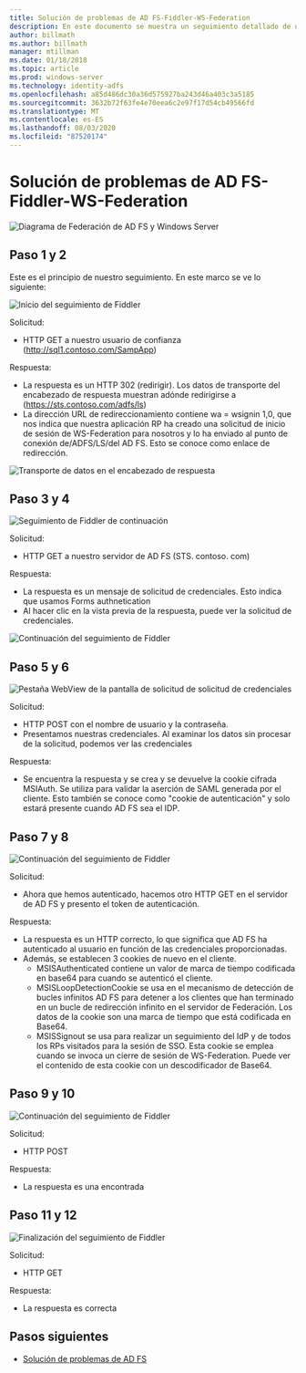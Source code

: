 ```yaml
---
title: Solución de problemas de AD FS-Fiddler-WS-Federation
description: En este documento se muestra un seguimiento detallado de un intercambio de WS-Federation con AD FS
author: billmath
ms.author: billmath
manager: mtillman
ms.date: 01/18/2018
ms.topic: article
ms.prod: windows-server
ms.technology: identity-adfs
ms.openlocfilehash: a85d486dc30a36d575927ba243d46a403c3a5185
ms.sourcegitcommit: 3632b72f63fe4e70eea6c2e97f17d54cb49566fd
ms.translationtype: MT
ms.contentlocale: es-ES
ms.lasthandoff: 08/03/2020
ms.locfileid: "87520174"
---
```

# <a name="ad-fs-troubleshooting---fiddler---ws-federation"></a>Solución de problemas de AD FS-Fiddler-WS-Federation

![Diagrama de Federación de AD FS y Windows Server](media/ad-fs-tshoot-fiddler-ws-fed/fiddler9.png)

## <a name="step-1-and-2"></a>Paso 1 y 2

Este es el principio de nuestro seguimiento.  En este marco se ve lo siguiente:

![Inicio del seguimiento de Fiddler](media/ad-fs-tshoot-fiddler-ws-fed/fiddler1.png)

Solicitud:

- HTTP GET a nuestro usuario de confianza (http://sql1.contoso.com/SampApp)

Respuesta:

- La respuesta es un HTTP 302 (redirigir).  Los datos de transporte del encabezado de respuesta muestran adónde redirigirse a (https://sts.contoso.com/adfs/ls)
- La dirección URL de redireccionamiento contiene wa = wsignin 1,0, que nos indica que nuestra aplicación RP ha creado una solicitud de inicio de sesión de WS-Federation para nosotros y lo ha enviado al punto de conexión de/ADFS/LS/del AD FS.  Esto se conoce como enlace de redirección.

![Transporte de datos en el encabezado de respuesta](media/ad-fs-tshoot-fiddler-ws-fed/fiddler2.png)

## <a name="step-3-and-4"></a>Paso 3 y 4

![Seguimiento de Fiddler de continuación](media/ad-fs-tshoot-fiddler-ws-fed/fiddler3.png)

Solicitud:

- HTTP GET a nuestro servidor de AD FS (STS. contoso. com)

Respuesta:

- La respuesta es un mensaje de solicitud de credenciales.  Esto indica que usamos Forms authnetication
- Al hacer clic en la vista previa de la respuesta, puede ver la solicitud de credenciales.

![Continuación del seguimiento de Fiddler](media/ad-fs-tshoot-fiddler-ws-fed/fiddler6.png)

## <a name="step-5-and-6"></a>Paso 5 y 6

![Pestaña WebView de la pantalla de solicitud de solicitud de credenciales](media/ad-fs-tshoot-fiddler-ws-fed/fiddler4.png)

Solicitud:

- HTTP POST con el nombre de usuario y la contraseña.
- Presentamos nuestras credenciales.  Al examinar los datos sin procesar de la solicitud, podemos ver las credenciales

Respuesta:

- Se encuentra la respuesta y se crea y se devuelve la cookie cifrada MSIAuth.  Se utiliza para validar la aserción de SAML generada por el cliente.  Esto también se conoce como "cookie de autenticación" y solo estará presente cuando AD FS sea el IDP.

## <a name="step-7-and-8"></a>Paso 7 y 8

![Continuación del seguimiento de Fiddler](media/ad-fs-tshoot-fiddler-ws-fed/fiddler5.png)

Solicitud:

- Ahora que hemos autenticado, hacemos otro HTTP GET en el servidor de AD FS y presento el token de autenticación.

Respuesta:

- La respuesta es un HTTP correcto, lo que significa que AD FS ha autenticado al usuario en función de las credenciales proporcionadas.
- Además, se establecen 3 cookies de nuevo en el cliente.
    - MSISAuthenticated contiene un valor de marca de tiempo codificada en base64 para cuando se autenticó el cliente.
    - MSISLoopDetectionCookie se usa en el mecanismo de detección de bucles infinitos AD FS para detener a los clientes que han terminado en un bucle de redirección infinito en el servidor de Federación. Los datos de la cookie son una marca de tiempo que está codificada en Base64.
    - MSISSignout se usa para realizar un seguimiento del IdP y de todos los RPs visitados para la sesión de SSO. Esta cookie se emplea cuando se invoca un cierre de sesión de WS-Federation. Puede ver el contenido de esta cookie con un descodificador de Base64.

## <a name="step-9-and-10"></a>Paso 9 y 10

![Continuación del seguimiento de Fiddler](media/ad-fs-tshoot-fiddler-ws-fed/fiddler7.png)

Solicitud:

- HTTP POST

Respuesta:

- La respuesta es una encontrada

## <a name="step-11-and-12"></a>Paso 11 y 12

![Finalización del seguimiento de Fiddler](media/ad-fs-tshoot-fiddler-ws-fed/fiddler8.png)

Solicitud:

- HTTP GET

Respuesta:

- La respuesta es correcta

## <a name="next-steps"></a>Pasos siguientes

- [Solución de problemas de AD FS](ad-fs-tshoot-overview.md)